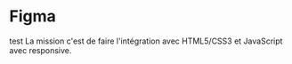 # Figma
test
La mission c'est de faire l'intégration avec HTML5/CSS3 et JavaScript avec responsive.
